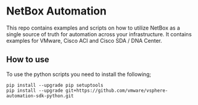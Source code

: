# NetBox Automation

This repo contains examples and scripts on how to utilize NetBox as a single source of truth for automation across your infrastructure. It contains examples for VMware, Cisco ACI and Cisco SDA / DNA Center. 

## How to use

To use the python scripts you need to install the following;

```
pip install --upgrade pip setuptools
pip install --upgrade git+https://github.com/vmware/vsphere-automation-sdk-python.git
```
